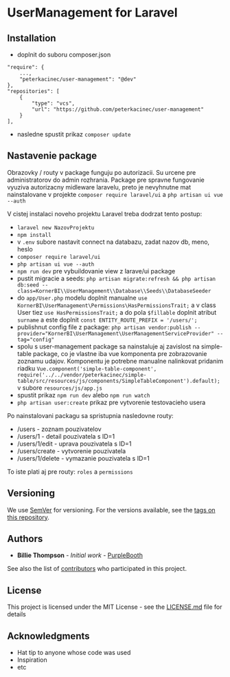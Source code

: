 # UserManagement for Laravel

## Installation

- doplnit do suboru composer.json
```
"require": {
    ...,
    "peterkacinec/user-management": "@dev"
},
"repositories": [
    {
        "type": "vcs",
        "url": "https://github.com/peterkacinec/user-management"
    }
],
```

- nasledne spustit prikaz `composer update`

## Nastavenie package

Obrazovky / routy v package funguju po autorizacii. Su urcene pre 
administratorov do admin rozhrania. Package pre spravne fungovanie
vyuziva autorizacny midleware laravelu, preto je nevyhnutne mat nainstalovane
v projekte `composer require laravel/ui` a `php artisan ui vue --auth`

V cistej instalaci noveho projektu Laravel treba dodrzat tento postup:

- `laravel new NazovProjektu`
- `npm install`
- v `.env` subore nastavit connect na databazu, zadat nazov db, meno, heslo
- `composer require laravel/ui`
- `php artisan ui vue --auth`
- `npm run dev` pre vybuildovanie view z larave/ui package
- pustit migracie a seeds:  `php artisan migrate:refresh && php artisan db:seed --class=KornerBI\\UserManagement\\Database\\Seeds\\DatabaseSeeder`
- do `app/User.php` modelu doplnit manualne `use KornerBI\UserManagement\Permissions\HasPermissionsTrait;` 
a v class User tiez `use HasPermissionsTrait;` a do pola `$fillable` doplnit atribut `surname`
a este doplnit `const ENTITY_ROUTE_PREFIX = '/users/';`
- publishnut config file z package: `php artisan vendor:publish --provider="KornerBI\UserManagement\UserManagementServiceProvider" --tag="config"`
- spolu s user-management package sa nainstaluje aj zavislost na simple-table package, co je vlastne iba vue komponenta pre zobrazovanie zoznamu udajov.
Komponentu je potrebne manualne nalinkovat pridanim riadku `Vue.component('simple-table-component', require('../../vendor/peterkacinec/simple-table/src/resources/js/components/SimpleTableComponent').default);` v subore `resources/js/app.js`
- spustit prikaz `npm run dev` alebo `npm run watch`
- `php artisan user:create` prikaz pre vytvorenie testovacieho usera

Po nainstalovani packagu sa spristupnia nasledovne routy:
- /users - zoznam pouzivatelov
- /users/1 - detail pouzivatela s ID=1
- /users/1/edit - uprava pouzivatela s ID=1
- /users/create - vytvorenie pouzivatela
- /users/1/delete - vymazanie pouzivatela s ID=1

To iste plati aj pre routy: `roles` a `permissions`

## Versioning

We use [SemVer](http://semver.org/) for versioning. For the versions available, see the [tags on this repository](https://github.com/your/project/tags). 

## Authors

* **Billie Thompson** - *Initial work* - [PurpleBooth](https://github.com/PurpleBooth)

See also the list of [contributors](https://github.com/your/project/contributors) who participated in this project.

## License

This project is licensed under the MIT License - see the [LICENSE.md](LICENSE.md) file for details

## Acknowledgments

* Hat tip to anyone whose code was used
* Inspiration
* etc
